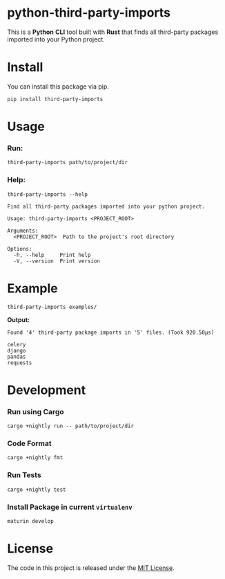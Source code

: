 # python-third-party-imports

This is a **Python** **CLI** tool built with **Rust** that finds all third-party packages imported into your Python project.

# Install

You can install this package via pip.

```console
pip install third-party-imports
```

# Usage

### Run:

```console
third-party-imports path/to/project/dir
```

### Help:

```console
third-party-imports --help

Find all third-party packages imported into your python project.

Usage: third-party-imports <PROJECT_ROOT>

Arguments:
  <PROJECT_ROOT>  Path to the project's root directory

Options:
  -h, --help     Print help
  -V, --version  Print version
```

# Example

```console
third-party-imports examples/
```

**Output:**

```console
Found '4' third-party package imports in '5' files. (Took 920.50µs)

celery
django
pandas
requests
```

# Development

### Run using Cargo

```console
cargo +nightly run -- path/to/project/dir
```

### Code Format

```console
cargo +nightly fmt
```

### Run Tests

```console
cargo +nightly test
```

### Install Package in current `virtualenv`

```console
maturin develop
```

# License

The code in this project is released under the [MIT License](LICENSE).
